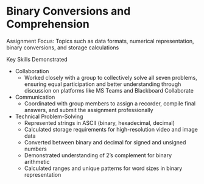 # Binary Conversions and Comprehension
Assignment Focus: Topics such as data formats, numerical representation, binary conversions, and storage calculations

Key Skills Demonstrated

- Collaboration 
  - Worked closely with a group to collectively solve all seven problems, ensuring equal participation and better understanding through discussion on platforms like MS Teams and Blackboard Collaborate
- Communication
  - Coordinated with group members to assign a recorder, compile final answers, and submit the assignment professionally
- Technical Problem-Solving
  - Represented strings in ASCII (binary, hexadecimal, decimal)
  - Calculated storage requirements for high-resolution video and image data
  - Converted between binary and decimal for signed and unsigned numbers
  - Demonstrated understanding of 2’s complement for binary arithmetic
  - Calculated ranges and unique patterns for word sizes in binary representation
